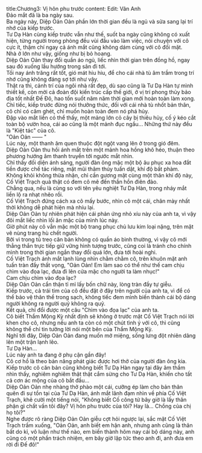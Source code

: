 title:Chương3: Vị hôn phu trước
content:
Edit: Vân Anh<br>Đảo mắt đã là ba ngày sau.<br>Ba ngày này, Diệp Oản Oản phần lớn thời gian đều là ngủ và sửa sang lại trí nhớ của kiếp trước.<br>Tư Dạ Hàn cùng kiếp trước vẫn như thế, suốt ba ngày cũng không có xuất hiện, từng người trong phòng đều vùi đầu vào làm việc, nói chuyện với cô cực ít, thậm chí ngay cả ánh mắt cũng không dám cùng với cô đối mặt.<br>Nhà ở lớn như vậy, giống như bị bỏ hoang.<br>Diệp Oản Oản thay đổi quần áo ngủ, liếc nhìn thời gian trên đồng hồ, ngay sau đó xuống lầu hướng trong sân đi tới.<br>Tối nay ánh trăng rất tốt, gió mát hiu hiu, để cho cái nhà tù âm trầm trong trí nhớ cũng không đáng sợ tới như vậy.<br>Thật ra thì, cảnh trí của ngôi nhà rất đẹp, dù sao cũng là Tư Dạ Hàn tự mình thiết kế, còn mời cả đoàn đội kiến trúc cấp thế giới, ở vị trí phong thủy bảo địa tốt nhất Đế Đô, hao tốn suốt năm năm thời gian mới hoàn toàn làm xong.<br>Chỉ tiếc, kiếp trước đừng nói thưởng thức, đối với cái nhà tù nhốt bản thân, cô chỉ có căm ghét, chỉ muốn hoàn toàn đem nó phá hủy.<br>Đập vào mắt liền có thể thấy, một mảng lớn cỏ cây bị thiêu hủy, cố ý kéo cắt toàn bộ vườn hoa, cái ao cũng là một mảnh đục ngầu... Những thứ này đều là "Kiệt tác" của cô.<br>"Oản Oản —— "<br>Lúc này, một thanh âm quen thuộc đột ngột vang lên ở trong gió đêm.<br>Diệp Oản Oản thu hồi ánh mắt trên một mảnh hoa hồng khô héo, thuận theo phương hướng âm thanh truyền tới ngước mắt nhìn.<br>Chỉ thấy đối diện ánh sáng, người đàn ông mặc một bộ âu phục xa hoa đắt tiền được chế tác riêng, mặt mũi thâm thúy tuấn dật, khí độ bất phàm.<br>Không khỏi không thừa nhận, chỉ cần gương mặt cùng một thân khí độ này, Cố Việt Trạch quả thật có đem cô mê đến thần hồn điên đảo.<br>Chẳng qua, nếu là cùng so với tên yêu nghiệt Tư Dạ Hàn, trong nháy mắt liền lộ ra nhạt nhẽo rồi.<br>Cố Việt Trạch đứng cách xa cô mấy bước, nhìn cô một cái, chân mày nhất thời không dễ phát hiện mà nhíu lại.<br>Diệp Oản Oản tự nhiên phát hiện cái phản ứng nhỏ xíu này của anh ta, vì vậy đôi mắt liếc nhìn lối ăn mặc của mình lúc này.<br>Giờ phút này cô vẫn mặc một bộ trang phục chủ lưu kim loại nặng, trên mặt vẽ nùng trang hù chết người.<br>Bởi vì trong tủ treo căn bản không có quần áo bình thường, vì vậy cô mới thẳng thắn trực tiếp giữ vững hình tượng trước, cũng coi là tránh cho chính mình trong thời gian ngắn thay đổi quá lớn, đưa tới hoài nghi.<br>Cố Việt Trạch ánh mắt lạnh lùng nhìn chằm chằm cô, trên khuôn mặt anh tuấn tràn đầy thất vọng, "Oản Oản! Em làm sao có thể như thế cam chịu chìm vào đọa lạc, đưa đi lên cửa mặc cho người ta làm nhục!"<br>Cam chịu chìm vào đọa lạc?<br>Diệp Oản Oản cẩn thận tỉ mỉ lấy bốn chữ này, lòng tràn đầy tự giễu.<br>Kiếp trước, cả trái tim của cô đều đặt ở đây trên người của anh ta, vì để có thể bảo vệ thân thể trong sạch, không tiếc đem mình biến thành cái bộ dáng người không ra người quỷ không ra quỷ.<br>Kết quả, chỉ đổi được một câu "Chìm vào đọa lạc" của anh ta.<br>Cô biết Thẩm Mộng Kỳ nhất định sẽ không ở trước mặt Cố Việt Trạch nói lời khen cho cô, nhưng nếu anh ta còn có một chút tình ý với cô, thì cũng không thể chỉ tin tưởng lời nói một bên của Thẩm Mộng Kỳ.<br>Nghĩ tới đây, Diệp Oản Oản đang muốn mở miệng, sống lưng đột nhiên dâng lên một trận lạnh lẽo.<br>Tư Dạ Hàn...<br>Lúc này anh ta đang ở phụ cận gần đây!<br>Cô cơ hồ là theo bản năng phát giác được hơi thở của người đàn ông kia.<br>Kiếp trước cô căn bản cũng không biết Tư Dạ Hàn ngay tại đây âm thầm nhìn thấy, nghiêm nghiêm thật thật cắm sừng cho Tư Dạ Hàn, khiến cho tất cả cơn ác mộng của cô bắt đầu...<br>Diệp Oản Oản nhẹ nhàng thở phào một cái, cưỡng ép làm cho bản thân quên đi sự tồn tại của Tư Dạ Hàn, ánh mắt lãnh đạm nhìn về phía Cố Việt Trạch, khẽ cười một tiếng nói, "Không biết Cố công tử bây giờ là lấy thân phận gì chất vấn tôi đây? Vị hôn phu trước của tôi? Hay là... Chồng của chị họ tôi?"<br>Nghe được rõ ràng Diệp Oản Oản giễu cợt hỏi ngược lại, sắc mặt Cố Việt Trạch trầm xuống, "Oản Oản, anh biết em hận anh, nhưng anh cũng là thân bất do kỉ, vô luận như thế nào, em biến thành hôm nay cái bộ dáng này, anh cũng có một phần trách nhiệm, em bây giờ lập tức theo anh đi, anh đưa em rời đi Đế đô!"